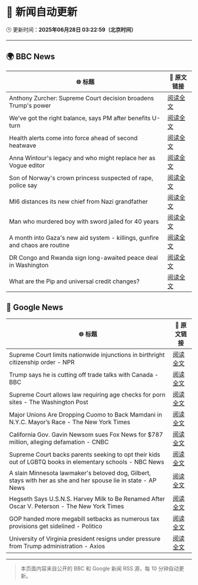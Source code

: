 # 🧠 新闻自动更新

🕒 更新时间：**2025年06月28日 03:22:59（北京时间）**

---

## 🌍 BBC News

| 🌐 标题 | 🔗 原文链接 |
|--------|-------------|
| Anthony Zurcher: Supreme Court decision broadens Trump's power | [阅读全文](https://www.bbc.com/news/articles/cj9velv7z4no) |
| We've got the right balance, says PM after benefits U-turn | [阅读全文](https://www.bbc.com/news/articles/cd78vyl3yvlo) |
| Health alerts come into force ahead of second heatwave | [阅读全文](https://www.bbc.com/news/articles/cy4y8exrw0zo) |
| Anna Wintour's legacy and who might replace her as Vogue editor | [阅读全文](https://www.bbc.com/news/articles/c3envvyvqydo) |
| Son of Norway's crown princess suspected of rape, police say | [阅读全文](https://www.bbc.com/news/articles/cyvjqn2dg3eo) |
| MI6 distances its new chief from Nazi grandfather | [阅读全文](https://www.bbc.com/news/articles/c0l406gpydgo) |
| Man who murdered boy with sword jailed for 40 years | [阅读全文](https://www.bbc.com/news/articles/cvg977nkl9xo) |
| A month into Gaza's new aid system - killings, gunfire and chaos are routine | [阅读全文](https://www.bbc.com/news/articles/cwygezz3gx7o) |
| DR Congo and Rwanda sign long-awaited peace deal in Washington | [阅读全文](https://www.bbc.com/news/articles/c1e0ggw7d43o) |
| What are the Pip and universal credit changes? | [阅读全文](https://www.bbc.com/news/articles/cj924xvzrr2o) |

## 📰 Google News

| 🌐 标题 | 🔗 原文链接 |
|--------|-------------|
| Supreme Court limits nationwide injunctions in birthright citizenship order - NPR | [阅读全文](https://news.google.com/rss/articles/CBMinAFBVV95cUxPdUEweG5GZ2FsUjFuR2RPb1o4MC1wU3hPQkxiNEJ3Y1ZRQlpBejctTTQ5ZlZyZlpIU3MzbTFWbjJtZnlPX2VhUVdiZmszRGhUSnlHcDR5SjBrQnRla0NLc2ZwUEwxbElFa2NiVEZESWE3WENURzRNR2xDcGQwcGZJRzFGdzdMM1h2UUEtcWpyY3pwS3JhUEFLX2FjU2Y?oc=5) |
| Trump says he is cutting off trade talks with Canada - BBC | [阅读全文](https://news.google.com/rss/articles/CBMiWkFVX3lxTFB1bHRqSHE2QkxkNEF0bDFsOWtGNkktZ1FJelI1M2lrQ2NTb1k0VFl3NGNRQVAtSFZTWHJQcXFCRkY3UlRuQVBoOHZlSm52WHBNNFlkT2p3aXdwQQ?oc=5) |
| Supreme Court allows law requiring age checks for porn sites - The Washington Post | [阅读全文](https://news.google.com/rss/articles/CBMipgFBVV95cUxPU3NBYndZNXZ4V3NpMTdsUXBjblhhV0IteWxDSkdad1ZTVnYta2FDR0dqMEowT09icGNxYzBQTFBKU2Q3MGs5WkFqVkdQMUtUYkdYVXpqNngwYTJpdGF5Z1cxX082OGpNN1dWbzM5LVFvQndnOXJwQzd6d3V2NzdmNk1WQzBnMjZEWVI4NFFUYU5ITEQwakh0cmw5am1CY3hmX0ViLVJ3?oc=5) |
| Major Unions Are Dropping Cuomo to Back Mamdani in N.Y.C. Mayor’s Race - The New York Times | [阅读全文](https://news.google.com/rss/articles/CBMiiAFBVV95cUxNS0hZWUNkNGQ5Y2xjNWw5bGJUOWQ2V05SV01henpnbk9femw2VFNaVDEzNGhXdGRkcVdTdmR0RnJhMDRtVDg5bkExa1preUV0ckhxZzBLVTI3TWRDaEw1YUFxWkF1NFc0XzdYV3pXTnl0bUwtdDdFUGdrNzJtWWxiRWRocjlDTHQx?oc=5) |
| California Gov. Gavin Newsom sues Fox News for $787 million, alleging defamation - CNBC | [阅读全文](https://news.google.com/rss/articles/CBMie0FVX3lxTE5tUkFEamtVOElRUURqSUpIR2llMDdhblp5cDJvYlAzZlplWnItczV4OFprUjFTRkFaZVZldFFNLWRPU29PdE1YeFV3a2Z5VEtMeG1aYldrempyVGgycEZRWTd4WDU2cGc3Rk55dFNvd0RYZkRNdXNxS0J6QdIBgAFBVV95cUxPMFk0YmFPUW5VYlZnRXFZWnJDQWMzSHJ5dVNPT1hjOWtQOGtVU0lfeXRRTTBLSHFDYmJtaFZyUW85bkY0RGszcGJPUWluSGI3NUljc2VNeUxRY3RhYUpFNWZkU2ZKVFRMTUhQTXpycXZEQVpXZDVkSUdXNi1KdFExcw?oc=5) |
| Supreme Court backs parents seeking to opt their kids out of LGBTQ books in elementary schools - NBC News | [阅读全文](https://news.google.com/rss/articles/CBMixwFBVV95cUxNeHFrcFFyaUhmeXdqd1dwenptVmNjRjBUVXlmZkxjOGo3X1RYNExfOU10N2ZFTW96X1RPaGFIcEg3MGF6bERzTnJ3T2RFVVJQYkRoTjY0VDNveEppRFZIaUZxTTBMTHFsc0tFNm56Q2lvYVBTVVc1UXRodTktY2pIZXEzaFFiZTQyN2FGZU9FdzdHYmxUeGd2LVU2VUs0Y01IZ01IYWM0QjVQcjhQTS1KekNHQ3g0dWRITF9DU1ZySlhoMjI0VS1v0gFWQVVfeXFMUEdDVDVwc0JxaWFyZEFaVjR4UFVMTDFuRWl2RGowbXdtTy0wdmtOd1V6SUswbVF4OVdyaEN0WUMtSkFRb1J6VjFHVVN6dFJxLXRhREJkMkE?oc=5) |
| A slain Minnesota lawmaker's beloved dog, Gilbert, stays with her as she and her spouse lie in state - AP News | [阅读全文](https://news.google.com/rss/articles/CBMinAFBVV95cUxQU3JlZXZCRmhpOF8zdjgxNXpqMW1sQzNENUFndEJuY250RUViRDdkS2tRMVlXOXZuOGNFdjFJUkxrRGpURWdlazZIWmNCMm9KSmVjSXZreU00R3ZXNndRWWhQTWxvLTV6bDJISkVjV0NieUdJR2VaTUJaNXRkcThTVi1Uc2wxTGRCMnB2MkJsQ3pvcDVzWDVldWZ3bzM?oc=5) |
| Hegseth Says U.S.N.S. Harvey Milk to Be Renamed After Oscar V. Peterson - The New York Times | [阅读全文](https://news.google.com/rss/articles/CBMilgFBVV95cUxPZms4NkxTLUl1MERYaGQ0UkJhYWl3MEt1OXNiemI1RGtlRmNpUjBja2M1Z0l6dWNMSENpaTRoc24tMV9XMHNJdmlKYUFOdE9UYURMUWxzTFVoN2tTR282Vk4xelFueks0QVgtVmttTGlxRzJMV2N0Sl85Nlo4ODRLMUd1enMwU19vY3dZNDhVNk1ST1IzTWc?oc=5) |
| GOP handed more megabill setbacks as numerous tax provisions get sidelined - Politico | [阅读全文](https://news.google.com/rss/articles/CBMi2AFBVV95cUxNcXozd0c1bFhzZ2xkbHowQmZUbVJ0RjhUMTBmYy1WRXJPQkNPcjJSWGhIa05nZnB1RDV3RzlhVEEtNzQ2MFA0Ym9aSUt5bkN3SjRnOGhZN3cxWWd2Z0Z6bTMyemF3MnFXM1ZOa3pSNGFlTUJQSkZoVGowQjVFSlg0QWlfYzZtLXd1UHcwejBQRVoyQW1RQnNkNEFXTng4YmY2MF9GZ216WDJkRU5SUnByRHZ5aDB0WE5OZFpmWWhsbzRRS0JoMGZNV1dBNjAxTmk2dHVEWkhZZ20?oc=5) |
| University of Virginia president resigns under pressure from Trump administration - Axios | [阅读全文](https://news.google.com/rss/articles/CBMifkFVX3lxTE5MSVBDU205a09XclM3UVVYZzdhaDZkazNHOTMtclpVSmw3OWpwamU3Z3lhNFVrOEo3eE82ZXk3SzlqRzVMOUxPZ0hiUnp2VTZKNkFLTWFUTUlGT3lkbFVaVkdHeTd0TE1ZMjFDTVlfbjFqdEZvU2owRGNvTGFMZw?oc=5) |

---
> 本页面内容来自公开的 BBC 和 Google 新闻 RSS 源，每 10 分钟自动更新。